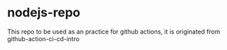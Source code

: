 # nodejs-repo
This repo to be used as an practice for github actions, it is originated from github-action-ci-cd-intro 
